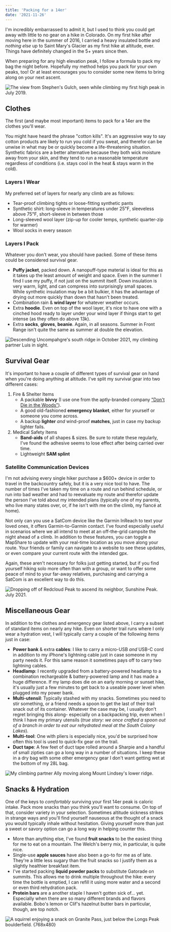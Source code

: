 ```yaml
---
title: 'Packing for a 14er'
date: '2021-11-26'
---
```


I'm incredibly embarrassed to admit it, but I used to think you could get away with little to no gear on a hike in Colorado. On my first hike after moving here in the summer of 2016, I carried a heavy insulated bottle and _nothing else_ up to Saint Mary's Glacier as my first hike at altitude, ever. Things have definitely changed in the 5+ years since then.

When preparing for any high elevation peak, I follow a formula to pack my bag the night before. Hopefully my method helps you pack for your own peaks, too! Or at least encourages you to consider some new items to bring along on your next ascent.

![The view from Stephen's Gulch, seen while climbing my first high peak in July 2019.](https://live.staticflickr.com/65535/51795047198_68e246b5e4_c.jpg)

## Clothes

The first (and maybe most important) items to pack for a 14er are the clothes you'll wear.

You might have heard the phrase "cotton kills". It's an aggressive way to say cotton products are likely to run you cold if you sweat, and therefor can be unwise in what may be or quickly become a life-threatening situation. Synthetic fabrics are a better alternative because they both wick moisture away from your skin, and they tend to run a reasonable temperature regardless of conditions (i.e. stays cool in the heat & stays warm in the cold).

### Layers I Wear

My preferred set of layers for nearly any climb are as follows:

- Tear-proof climbing tights or loose-fitting synthetic pants
- Synthetic shirt: long-sleeve in temperatures under 25℉, sleeveless above 75℉, short-sleeve in between those
- Long-sleeved wool layer (zip-up for cooler temps, synthetic quarter-zip for warmer)
- Wool socks in every season

### Layers I Pack

Whatever you don't wear, you should have packed. Some of these items could be considered survival gear.

- **Puffy jacket**, packed down. A nanopuff-type material is ideal for this as it takes up the least amount of weight and space. Even in the summer I find I use my puffy, if not just on the summit itself. Down insulation is very warm, light, and can compress into surprisingly small spaces. While synthetic insulation may be a bit bulkier, it has the advantage of drying out more quickly than down that hasn't been treated.
- Combination rain & **wind layer** for whatever weather occurs.
- Extra **hoodie**. Even on top of the wool layer, it's nice to have one with a cinched hood ready to layer under your wind layer if things start to get intense (as they often do above 13k).
- Extra **socks**, **gloves**, **beanie**. Again, in all seasons. Summer in Front Range isn't quite the same as summer at double the elevation.

![Descending Uncompahgre's south ridge in October 2021, my climbing partner Luis in sight.](https://live.staticflickr.com/65535/51789832732_4de85ea534_b.jpg)

## Survival Gear

It's important to have a couple of different types of survival gear on hand when you're doing anything at altitude. I've split my survival gear into two different cases:

1. Fire & Shelter Items
   - A packable **bivvy** (I use one from the aptly-branded company ["Don't Die in the Woods"](https://dontdieinthewoods.com)).
   - A good old-fashioned **emergency blanket**, either for yourself or someone you come across.
   - A backup **lighter** _and_ wind-proof **matches**, just in case my backup lighter fails.
2. Medical Safety Items
   - **Band-aids** of all shapes & sizes. Be sure to rotate these regularly, I've found the adhesive seems to lose effect after being carried over time.
   - Lightweight **SAM splint**

### Satellite Communication Devices

I'm not advising every single hiker purchase a $600+ device in order to travel in the backcountry safely, but it is a very nice tool to have. The number of times I've taken my time on a route and run behind schedule, or run into bad weather and had to reevaluate my route and therefor update the person I've told about my intended plans (typically one of my parents, who live many states over, or, if he isn't with me on the climb, my fiancé at home).

Not only can you use a SatCom device like the Garmin InReach to text your loved ones, it offers Garmin-to-Garmin contact. I've found especially useful in scenarios where we all intend to meet at an off-the-grid campsite the night ahead of a climb. In addition to these features, you can toggle a MapShare to update with your real-time location as you move along your route. Your friends or family can navigate to a website to see these updates, or even compare your current route with the intended gpx.

Again, these aren't necessary for folks just getting started, but if you find yourself hiking solo more often than with a group, or want to offer some peace of mind to your far-away relatives, purchasing and carrying a SatCom is an excellent way to do this.

![Dropping off of Redcloud Peak to ascend its neighbor, Sunshine Peak. July 2021.](https://live.staticflickr.com/65535/51807025013_a5d55db3be_b.jpg)

## Miscellaneous Gear

In addition to the clothes and emergency gear listed above, I carry a subset of standard items on nearly any hike. Even on shorter trail runs where I only wear a hydration vest, I will typically carry a couple of the following items just in case:

- **Power bank** & extra **cables**: I like to carry a micro-USB _and_ USB-C cord in addition to my iPhone's lightning cable just in case someone in my party needs it. For this same reason it sometimes pays off to carry two lightning cables.
- **Headlamp**: I recently upgraded from a battery-powered headlamp to a combination rechargeable & battery-powered lamp and it has made a huge difference. If my lamp does die on an early morning or sunset hike, it's usually just a few minutes to get back to a useable power level when plugged into my power bank.
- **Multi-utensil**: Typically stashed with my snacks. Sometimes you need to stir something, or a friend needs a spoon to get the last of their trail snack out of its container. Whatever the case may be, I usually don't regret bringing this along- especially on a backpacking trip, even when I think I have my primary utensils (_true story: we once crafted a spoon out of a branch in order to eat our rehydrated meal at the South Colony Lakes_).
- **Multi-tool**: One with pliers is especially nice, you'd be surprised how often this tool is used to quick-fix gear on the trail.
- **Duct tape**: A few feet of duct tape rolled around a Sharpie and a handful of small zipties can go a long way in a number of situations. I keep these in a dry bag with some other emergency gear I don't want getting wet at the bottom of my 28L bag.

![My climbing partner Ally moving along Mount Lindsey's lower ridge.](https://live.staticflickr.com/65535/51817988165_febd3f2b4f_b.jpg)

## Snacks & Hydration

One of the keys to _comfortably_ surviving your first 14er peak is caloric intake. Pack more snacks than you think you'll want to consume. On top of that, consider variety in your selection. Sometimes altitude sickness strikes in strange ways and you'll find yourself nauseous at the thought of a snack you would typically inhale without hesitation. Giving yourself more than just a sweet or savory option can go a long way in helping counter this.

- More than anything else, I've found **fruit snacks** to be the easiest thing for me to eat on a mountain. The Welch's berry mix, in particular, is quite nice.
- Single-use **apple sauces** have also been a go-to for me as of late. They're a little less sugary than the fruit snacks so I justify them as a slightly healthier breakfast item.
- I've started packing **liquid powder packs** to substitute Gatorade on summits. This allows me to drink multiple throughout the hike: every time the bottle is emptied, I can refill it using more water and a second or even third rehydration pack.
- **Protein bars** are a another staple I haven't gotten sick of... yet. Especially when there are so many different brands and flavors available. Bobo's lemon or Clif's hazelnut butter bars in particular, though, are top notch.

![A squirrel enjoying a snack on Granite Pass, just below the Longs Peak boulderfield. {768x480}](https://live.staticflickr.com/65535/51795298419_4261144216_b.jpg)
